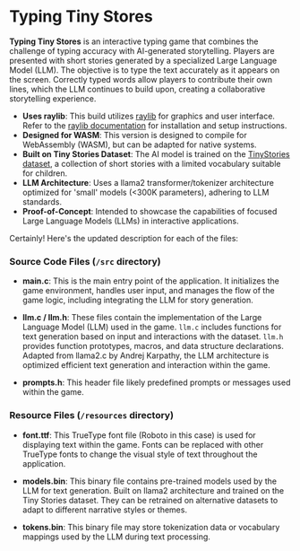 # Typing Tiny Stores

**Typing Tiny Stores** is an interactive typing game that combines the challenge of typing accuracy with AI-generated storytelling. Players are presented with short stories generated by a specialized Large Language Model (LLM). The objective is to type the text accurately as it appears on the screen. Correctly typed words allow players to contribute their own lines, which the LLM continues to build upon, creating a collaborative storytelling experience.

- **Uses raylib**: This build utilizes [raylib](https://www.raylib.com/) for graphics and user interface. Refer to the [raylib documentation](https://www.raylib.com/) for installation and setup instructions.
- **Designed for WASM**: This version is designed to compile for WebAssembly (WASM), but can be adapted for native systems.
- **Built on Tiny Stories Dataset**: The AI model is trained on the [TinyStories dataset](https://huggingface.co/datasets/roneneldan/TinyStories), a collection of short stories with a limited vocabulary suitable for children.
- **LLM Architecture**: Uses a llama2 transformer/tokenizer architecture optimized for 'small' models (<300K parameters), adhering to LLM standards.
- **Proof-of-Concept**: Intended to showcase the capabilities of focused Large Language Models (LLMs) in interactive applications.

Certainly! Here's the updated description for each of the files:

### Source Code Files (`/src` directory)

- **main.c**: This is the main entry point of the application. It initializes the game environment, handles user input, and manages the flow of the game logic, including integrating the LLM for story generation.

- **llm.c / llm.h**: These files contain the implementation of the Large Language Model (LLM) used in the game. `llm.c` includes functions for text generation based on input and interactions with the dataset. `llm.h` provides function prototypes, macros, and data structure declarations. Adapted from llama2.c by Andrej Karpathy, the LLM architecture is optimized efficient text generation and interaction within the game.

- **prompts.h**: This header file likely predefined prompts or messages used within the game.

### Resource Files (`/resources` directory)

- **font.ttf**: This TrueType font file (Roboto in this case) is used for displaying text within the game. Fonts can be replaced with other TrueType fonts to change the visual style of text throughout the application.

- **models.bin**: This binary file contains pre-trained models used by the LLM for text generation. Built on llama2 architecture and trained on the Tiny Stories dataset. They can be retrained on alternative datasets to adapt to different narrative styles or themes.

- **tokens.bin**: This binary file may store tokenization data or vocabulary mappings used by the LLM during text processing.
